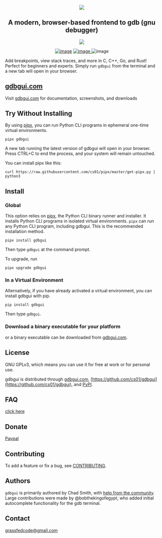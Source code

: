 <p align="center">
<a href="http://gdbgui.com"><img src="https://github.com/cs01/gdbgui/raw/master/images/gdbgui_banner.png"></a>
</p>

<h2 align="center">
A modern, browser-based frontend to gdb (gnu debugger)
</h2>

<p align="center">
<a href="https://github.com/cs01/gdbgui/raw/master/screenshots/gdbgui_animation.gif">
<img src="https://github.com/cs01/gdbgui/raw/master/screenshots/gdbgui_animation.gif">
</a>

</p>

<p align="center">
<a href="https://travis-ci.org/cs01/gdbgui">
<img src="https://travis-ci.org/cs01/gdbgui.svg?branch=master" alt="image" /></a>

<a href="https://pypi.python.org/pypi/gdbgui/">
<img src="https://img.shields.io/badge/pypi-0.13.1.1-blue.svg" alt="image" />
</a>

<img src="https://pepy.tech/badge/gdbgui" alt="image" />

</p>


Add breakpoints, view stack traces, and more in C, C++, Go, and Rust! Perfect for beginners and experts. Simply run `gdbgui` from the terminal and a new tab will open in your browser.


## [gdbgui.com](https://gdbgui.com)
Visit [gdbgui.com](https://gdbgui.com) for documentation, screenshots, and downloads


## Try Without Installing
By using [pipx](https://github.com/cs01/pipx), you can run Python CLI programs in ephemeral one-time virtual environments.
```
pipx gdbgui
```
A new tab running the latest version of gdbgui will open in your browser. Press CTRL+C to end the process, and your system will remain untouched.

You can install pipx like this:
```
curl https://raw.githubusercontent.com/cs01/pipx/master/get-pipx.py | python3
```

## Install
### Global
This option relies on [pipx](https://github.com/cs01/pipx), the Python CLI binary runner and installer. It installs Python CLI programs in isolated virtual environments. `pipx` can run any Python CLI program, including gdbgui. This is the recommended installation method.
```
pipx install gdbgui
```
Then type `gdbgui` at the command prompt.

To upgrade, run
```
pipx upgrade gdbgui
```

### In a Virtual Environment
Alternatively, if you have already activated a virtual environment, you can install gdbgui with pip.
```
pip install gdbgui
```
Then type `gdbgui`.

### Download a binary executable for your platform
or a binary executable can be downloaded from [gdbgui.com](https://gdbgui.com).

## License
GNU GPLv3, which means you can use it for free at work or for personal use.

gdbgui is distributed through [gdbgui.com](https://gdbgui.com), [https://github.com/cs01/gdbgui](https://github.com/cs01/gdbgui), and [PyPI](https://pypi.python.org/pypi/gdbgui/).

## FAQ
[click here](https://github.com/cs01/gdbgui/blob/master/docs/FAQ.md)

## Donate
[Paypal](https://www.paypal.me/grassfedcode/20)

## Contributing
To add a feature or fix a bug, see [CONTRIBUTING](https://github.com/cs01/gdbgui/blob/master/CONTRIBUTING.md).

## Authors
`gdbgui` is primarily authored by Chad Smith, with [help from the community](https://github.com/cs01/gdbgui/graphs/contributors). Large contributions were made by @bobthekingofegypt, who added initial autocomplete functionality for the gdb terminal.

## Contact
grassfedcode@gmail.com
